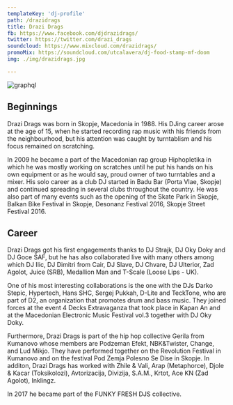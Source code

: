 ```yaml
---
templateKey: 'dj-profile'
path: /drazidrags
title: Drazi Drags
fb: https://www.facebook.com/djdrazidrags/
twitter: https://twitter.com/drazi_drags
soundcloud: https://www.mixcloud.com/drazidrags/
promoMix: https://soundcloud.com/utcalavera/dj-food-stamp-mf-doom
img: ./img/drazidrags.jpg

---
```


![graphql](/img/drazidrags.jpg)

## Beginnings
Drazi Drags was born in Skopje, Macedonia in 1988. His DJing career arose at the age of 15, when he started recording rap music with his friends from the neighbourhood, but his attention was caught by turntablism and his focus remained on scratching.

In 2009 he became a part of the Macedonian rap group Hiphopletika in which he was mostly working on scratches until he put his hands on his own equipment or as he would say, proud owner of two turntables and a mixer.
His solo career as a club DJ started in Badu Bar (Porta Vlae, Skopje) and continued spreading in several clubs throughout the country. He was also part of many events such as the opening of the Skate Park in Skopje, Balkan Bike Festival in Skopje, Desonanz Festival 2016, Skopje Street Festival 2016.

## Career
Drazi Drags got his first engagements thanks to DJ Strajk, DJ Oky Doky and DJ Goce SAF, but he has also collaborated live with many others among which DJ Ilic, DJ Dimitri from Cair, DJ Slave, DJ Chvare, DJ Ulterior, Zad Agolot, Juice (SRB), Medallion Man and T-Scale (Loose Lips - UK).

One of his most interesting collaborations is the one with the DJs Darko Stepic, Hypertech, Hans SHC, Sergej Pukkah, D-Lite and TeckTone, who are part of D2, an organization that promotes drum and bass music. They joined forces at the event 4 Decks Extravaganza that took place in Kapan An and at the Macedonian Electronic Music Festival vol.3 together with DJ Oky Doky.

Furthermore, Drazi Drags is part of the hip hop collective Gerila from Kumanovo whose members are Podzeman Efekt, NBK&Twister, Change, and Lud Mikjo. They have performed together on the Revolution Festival in Kumanovo and on the festival Pod Zemja Polesno Se Dise in Skopje. In additon, Drazi Drags has worked with Zhile & Vali, Arap (Metaphorce), Djole & Kacar (Toksikolozi), Avtorizacija, Divizija, S.A.M., Krtot, Ace KN (Zad Agolot), Inklingz.

In 2017 he became part of the FUNKY FRESH DJS collective.
